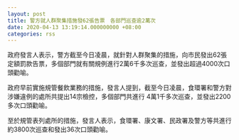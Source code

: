 ```yaml
---
layout: post
title: 警方就人群聚集措施發62張告票　各部門巡查逾2萬次
date: 2020-04-13 13:19:14.000000000 +08:00
categories: rss
---
```


政府發言人表示，警方截至今日凌晨，就針對人群聚集的措施，向市民發出62張定額罰款告票，多個部門就有關規例進行2萬6千多次巡查，並發出超過4000次口頭勸喻。

政府早前實施規管餐飲業務的措施，發言人提到，截至今日凌晨，食環署和警方對涉嫌違例的處所共提出14宗檢控，多個部門共進行 4萬1千多次巡查，並發出2200多次口頭勸喻。

至於規管表列處所的措施，發言人表示，食環署、康文署、民政署及警方等共進行約3800次巡查和發出36次口頭勸喻。
